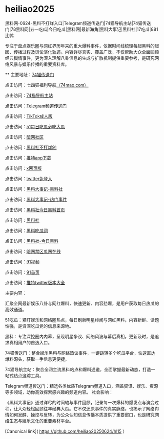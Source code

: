 # heiliao2025
黑料网-0624-黑料不打烊入口|Telegram频道传送门|74猫导航主站|74猫传送门|78黑料网|五一吃瓜|今日吃瓜|黑料网|最新海角|黑料大事记|黑料社|17吃瓜|881比鸭

专注于盘点娱乐圈与网红界历年来的重大爆料事件，依据时间线梳理每起黑料的起因、传播过程及舆论演化轨迹。内容详尽真实、覆盖广泛，不仅帮助大众全面回顾经典舆情事件，更为深入理解八卦信息的生成与扩散机制提供重要参考，是研究网络风暴与娱乐传播的重要资料库。

** 主要地址：<a href="https://74mao.com/">74猫传送门</a>

点击访问：七四猫福利导航<a href="https://74mao.com/">（74mao.com）</a>

点击访问：<a href="https://74mao.com/">74猫导航主站</a>

点击访问：<a href="https://74mao.com/">Telegram频道传送门</a>

点击访问：<a href="https://pi47.pages.dev/">TikTok成人版</a>

点击访问：<a href="https://pi22.pages.dev/">51每日吃瓜必吃大瓜</a>

点击访问：<a href="https://aw1-07.pages.dev/">暗网社区</a>

点击访问：<a href="https://hls-39.pages.dev/">黑料社不打烊91</a>

点击访问：<a href="https://tt-50.pages.dev/">推特app下载<a>

点击访问：<a href="https://tt-44.pages.dev/">x网页版</a>

点击访问：<a href="https://tt-39.pages.dev/">twitter免登入</a>

点击访问：<a href="https://hl381.pages.dev/">黑料大事记-黑料社</a>

点击访问：<a href="https://hl420.pages.dev/">黑料大事记-热门事件</a>

点击访问：<a href="https://hl415.pages.dev/">黑料社今日黑料首页</a>

点击访问：<a href="https://hl410-s2i.pages.dev/">黑料社</a>

点击访问：<a href="https://hl404.pages.dev/">黑料吃瓜网</a>

点击访问：<a href="https://hl407.pages.dev/">黑料社-今日黑料</a>

点击访问：<a href="https://cg40-9.pages.dev/">暗网禁区瓜网在线</a>

点击访问：<a href="https://hj-1088.pages.dev/">91视频</a>

点击访问：<a href="https://hj-1083.pages.dev/">91首页</a>

点击访问：<a href="https://tt-59.pages.dev/">推特twitter版本大全</a>

主要内容：

汇聚全网最新娱乐八卦与网红爆料，快速更新、内容劲爆，是用户获取每日热瓜的高效通道。

51吃瓜：紧盯娱乐和网络圈热点，每日刷新明星绯闻与网红黑料，内容新鲜、话题性强，是资深吃瓜党的信息来源地。

黑料：专注深挖圈内内幕，呈现明星争议、网络风波与幕后真相，更新及时，是追求真相用户的首选入口。

74猫传送门：整合娱乐黑料与网络热议事件，一键跳转多个吃瓜平台，快速直达爆料源头，获取一手信息更便捷。

74猫导航主站：聚合全网主流黑料站点和爆料通道，全面掌握最新动态，打造一站式热点追踪工具。

Telegram频道传送门：精选各类优质Telegram频道入口，涵盖资讯、娱乐、资源等多领域，助你高效探索感兴趣的频道内容。
社会影响：

《黑料大事记》通过详尽的时间轴与事件回顾，记录每一次爆料的爆发点与演变过程，让大众轻松回顾往年经典大瓜。它不仅还原事件的真实脉络，也揭示了网络舆情如何发酵、操控与反转，为公众认知信息传播本质提供了重要窗口，也是研究网络生态与娱乐文化的重要素材平台。


[Canonical link]( https://github.com/heiliao20250624/hl15 ）
